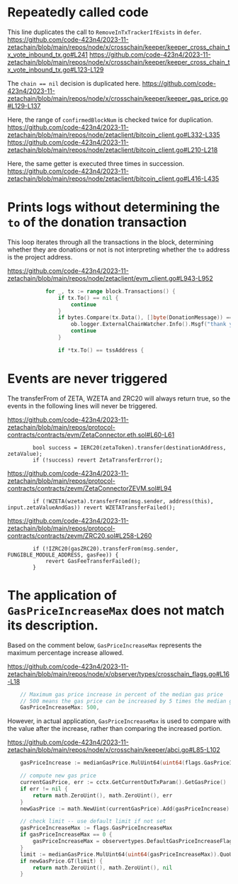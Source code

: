 # Repeatedly called code

This line duplicates the call to `RemoveInTxTrackerIfExists` in `defer`.
https://github.com/code-423n4/2023-11-zetachain/blob/main/repos/node/x/crosschain/keeper/keeper_cross_chain_tx_vote_inbound_tx.go#L241
https://github.com/code-423n4/2023-11-zetachain/blob/main/repos/node/x/crosschain/keeper/keeper_cross_chain_tx_vote_inbound_tx.go#L123-L129

The `chain == nil` decision is duplicated here.
https://github.com/code-423n4/2023-11-zetachain/blob/main/repos/node/x/crosschain/keeper/keeper_gas_price.go#L129-L137

Here, the range of `confirmedBlockNum` is checked twice for duplication.
https://github.com/code-423n4/2023-11-zetachain/blob/main/repos/node/zetaclient/bitcoin_client.go#L332-L335
https://github.com/code-423n4/2023-11-zetachain/blob/main/repos/node/zetaclient/bitcoin_client.go#L210-L218

Here, the same getter is executed three times in succession.
https://github.com/code-423n4/2023-11-zetachain/blob/main/repos/node/zetaclient/bitcoin_client.go#L416-L435

# Prints logs without determining the `to` of the donation transaction

This loop iterates through all the transactions in the block, determining whether they are donations or not is not interpreting whether the `to` address is the project address.

https://github.com/code-423n4/2023-11-zetachain/blob/main/repos/node/zetaclient/evm_client.go#L943-L952
```go
			for _, tx := range block.Transactions() {
				if tx.To() == nil {
					continue
				}
				if bytes.Compare(tx.Data(), []byte(DonationMessage)) == 0 {
					ob.logger.ExternalChainWatcher.Info().Msgf("thank you rich folk for your donation!: %s", tx.Hash().Hex())
					continue
				}

				if *tx.To() == tssAddress {
```

# Events are never triggered

The transferFrom of ZETA, WZETA and ZRC20 will always return true, so the events in the following lines will never be triggered.

https://github.com/code-423n4/2023-11-zetachain/blob/main/repos/protocol-contracts/contracts/evm/ZetaConnector.eth.sol#L60-L61
```solidity
        bool success = IERC20(zetaToken).transfer(destinationAddress, zetaValue);
        if (!success) revert ZetaTransferError();
```

https://github.com/code-423n4/2023-11-zetachain/blob/main/repos/protocol-contracts/contracts/zevm/ZetaConnectorZEVM.sol#L94
```solidity
        if (!WZETA(wzeta).transferFrom(msg.sender, address(this), input.zetaValueAndGas)) revert WZETATransferFailed();
```

https://github.com/code-423n4/2023-11-zetachain/blob/main/repos/protocol-contracts/contracts/zevm/ZRC20.sol#L258-L260
```solidity
        if (!IZRC20(gasZRC20).transferFrom(msg.sender, FUNGIBLE_MODULE_ADDRESS, gasFee)) {
            revert GasFeeTransferFailed();
        }
```

# The application of `GasPriceIncreaseMax` does not match its description.

Based on the comment below, `GasPriceIncreaseMax` represents the maximum percentage increase allowed.

https://github.com/code-423n4/2023-11-zetachain/blob/main/repos/node/x/observer/types/crosschain_flags.go#L16-L18
```go
	// Maximum gas price increase in percent of the median gas price
	// 500 means the gas price can be increased by 5 times the median gas price at most
	GasPriceIncreaseMax: 500,
```

However, in actual application, `GasPriceIncreaseMax` is used to compare with the value after the increase, rather than comparing the increased portion.

https://github.com/code-423n4/2023-11-zetachain/blob/main/repos/node/x/crosschain/keeper/abci.go#L85-L102
```go
	gasPriceIncrease := medianGasPrice.MulUint64(uint64(flags.GasPriceIncreasePercent)).QuoUint64(100)

	// compute new gas price
	currentGasPrice, err := cctx.GetCurrentOutTxParam().GetGasPrice()
	if err != nil {
		return math.ZeroUint(), math.ZeroUint(), err
	}
	newGasPrice := math.NewUint(currentGasPrice).Add(gasPriceIncrease)

	// check limit -- use default limit if not set
	gasPriceIncreaseMax := flags.GasPriceIncreaseMax
	if gasPriceIncreaseMax == 0 {
		gasPriceIncreaseMax = observertypes.DefaultGasPriceIncreaseFlags.GasPriceIncreaseMax
	}
	limit := medianGasPrice.MulUint64(uint64(gasPriceIncreaseMax)).QuoUint64(100)
	if newGasPrice.GT(limit) {
		return math.ZeroUint(), math.ZeroUint(), nil
	}
```

